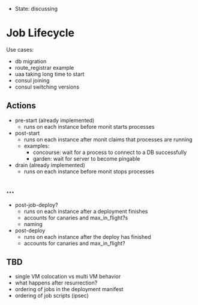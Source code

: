 - State: discussing

# Job Lifecycle

Use cases:

- db migration
- route_registrar example
- uaa taking long time to start
- consul joining
- consul switching versions

## Actions

- pre-start (already implemented)
  - runs on each instance before monit starts processes
- post-start
  - runs on each instance after monit claims that processes are running
  - examples:
    - concourse: wait for a process to connect to a DB successfully
    - garden: wait for server to become pingable
- drain (already implemented)
  - runs on each instance before monit stops processes

## ...

- post-job-deploy?
  - runs on each instance after a deployment finishes
  - accounts for canaries and max_in_flight?s
  - naming
- post-deploy
  - runs on each instance after the deploy has finished
  - accounts for canaries and max_in_flight?

## TBD

- single VM colocation vs multi VM behavior
- what happens after resurrection?
- ordering of jobs in the deployment manifest
- ordering of job scripts (ipsec)
